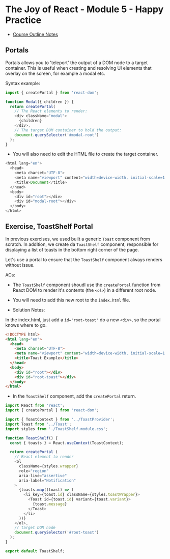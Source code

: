 # The Joy of React - Module 5 - Happy Practice

- [Course Outline Notes](../course-notes.md)

## Portals

Portals allows you to 'teleport' the output of a DOM node to a target container. This is useful when creating and resolving UI elements that overlay on the screen, for example a modal etc.

Syntax example:

```JAVASCRIPT
import { createPortal } from 'react-dom';

function Modal({ children }) {
  return createPortal(
    // The React elements to render:
    <div className="modal">
      {children}
    </div>,
    // The target DOM container to hold the output:
    document.querySelector('#modal-root')
  );
}
```

- You will also need to edit the HTML file to create the target container.

```JAVASCRIPT
<html lang="en">
  <head>
    <meta charset="UTF-8">
    <meta name="viewport" content="width=device-width, initial-scale=1.0">
    <title>Document</title>
  </head>
  <body>
    <div id="root"></div>
    <div id="modal-root"></div>
  </body>
</html>
```

## Exercise, ToastShelf Portal

In previous exercises, we used built a generic `Toast` component from scratch. In addition, we create da `ToastShelf` component, responsible for displaying a list of toasts in the bottom right corner of the page.

Let's use a portal to ensure that the `ToastShelf` component always renders without issue.

ACs:

- The `ToastShelf` component shoudl use the `createPortal` function from React DOM to render it's contents (the `<ol>`) in a different root node.
- You will need to add this new root to the `index.html` file.

- Solution Notes:

In the index.html, just add a `id='root-toast'` do a new `<div>`, so the portal knows where to go.

```HTML
<!DOCTYPE html>
<html lang="en">
  <head>
    <meta charset="UTF-8">
    <meta name="viewport" content="width=device-width, initial-scale=1.0">
    <title>Toast Example</title>
  </head>
  <body>
    <div id="root"></div>
    <div id="root-toast"></div>
  </body>
</html>
```

- In the `ToastShelf` component, add the `createPortal` return.

```JAVASCRIPT
import React from 'react';
import { createPortal } from 'react-dom';

import { ToastContext } from '../ToastProvider';
import Toast from '../Toast';
import styles from './ToastShelf.module.css';

function ToastShelf() {
  const { toasts } = React.useContext(ToastContext);

  return createPortal (
    // React element to render
    <ol
      className={styles.wrapper}
      role="region"
      aria-live="assertive"
      aria-label="Notification"
    >
      {toasts.map((toast) => (
        <li key={toast.id} className={styles.toastWrapper}>
          <Toast id={toast.id} variant={toast.variant}>
            {toast.message}
          </Toast>
        </li>
      ))}
    </ol>,
    // target DOM node
    document.querySelector('#root-toast')
  );
}

export default ToastShelf;
```
